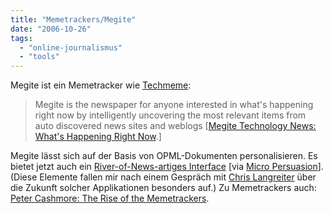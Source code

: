 ```yaml
---
title: "Memetrackers/Megite"
date: "2006-10-26"
tags: 
  - "online-journalismus"
  - "tools"
---
```


Megite ist ein Memetracker wie [Techmeme](http://www.techmeme.com/):

> Megite is the newspaper for anyone interested in what's happening right now by intelligently uncovering the most relevant items from auto discovered news sites and weblogs \[[Megite Technology News: What's Happening Right Now](http://www.megite.com/ "Megite Technology News: What's Happening Right Now").\]

Megite lässt sich auf der Basis von OPML-Dokumenten personalisieren. Es bietet jetzt auch ein [River-of-News\-artiges Interface](http://www.megite.com/newsriver.php) \[via [Micro Persuasion](http://www.micropersuasion.com/2006/10/megite_adds_new.html "Micro Persuasion: Megite Adds News River")\]. (Diese Elemente fallen mir nach einem Gespräch mit [Chris Langreiter](http://www.langreiter.com) über die Zukunft solcher Applikationen besonders auf.) Zu Memetrackers auch: [Peter Cashmore: The Rise of the Memetrackers](http://mashable.com/2006/02/03/the-rise-of-the-memetrackers/).
